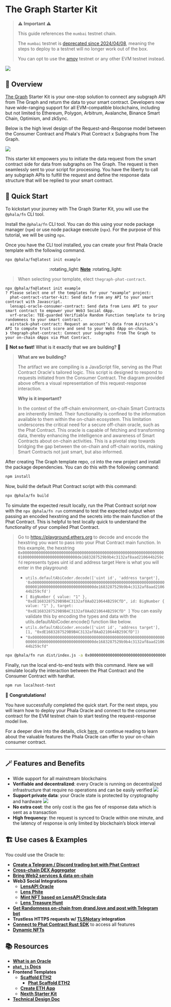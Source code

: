 # The Graph Starter Kit
> :warning: **Important** ⚠️
> 
> This guide references the `mumbai` testnet chain. 
>
> The `mumbai` testnet is [deprecated since 2024/04/08](https://blog.thirdweb.com/deprecation-of-mumbai-testnet/), meaning the steps to deploy to a testnet will no longer work out of the box.
>
> You can opt to use the [amoy](https://polygon.technology/blog/introducing-the-amoy-testnet-for-polygon-pos) testnet or any other EVM testnet instead.

![](./assets/The_Graph.png)

## :mag_right: Overview
[The Graph](https://thegraph.com/) Starter Kit is your one-stop solution to connect any subgraph API from The Graph and return the data to your smart contract. Developers now have wide-ranging support for all EVM-compatible blockchains, including but not limited to Ethereum, Polygon, Arbitrum, Avalanche, Binance Smart Chain, Optimism, and zkSync. 

Below is the high level design of the Request-and-Response model between the Consumer Contract and Phala's Phat Contract x Subgraphs from The Graph.

![](./assets/TheGraphFlow.jpg)

This starter kit empowers you to initiate the data request from the smart contract side for data from subgraphs on The Graph. The request is then seamlessly sent to your script for processing. You have the liberty to call any subgraph APIs to fulfill the request and define the response data structure that will be replied to your smart contract.
## :runner: Quick Start
To kickstart your journey with The Graph Starter Kit, you will use the `@phala/fn` CLI tool.

Install the `@phala/fn` CLI tool. You can do this using your node package manager (`npm`) or use node package execute (`npx`). For the purpose of this tutorial, we will be using `npx`.

Once you have the CLI tool installed, you can create your first Phala Oracle template with the following command.
```bash
npx @phala/fn@latest init example
```

<center>:rotating_light: <u><b>Note</b></u> :rotating_light:</center> 

> When selecting your template, elect `thegraph-phat-contract`.

```shell
npx @phala/fn@latest init example
? Please select one of the templates for your "example" project: 
  phat-contract-starter-kit: Send data from any API to your smart contract with Javascript. 
  lensapi-oracle-consumer-contract: Send data from Lens API to your smart contract to empower your Web3 Social dApp. 
  vrf-oracle: TEE-guarded Verifiable Random Function template to bring randomness to your smart contract. 
  airstack-phat-contract: Request an account’s data from Airstack’s API to compute trust score and send to your Web3 dApp on-chain. 
❯ thegraph-phat-contract: Connect your subgraphs from The Graph to your on-chain dApps via Phat Contract.  
```

:stop_sign: **Not so fast!** What is it exactly that we are building? :stop_sign:

> **What are we building?** 
>
> The artifact we are compiling is a JavaScript file, serving as the Phat Contract Oracle's tailored logic. This script is designed to respond to requests initiated from the Consumer Contract. The diagram provided above offers a visual representation of this request-response interaction.
> 
> **Why is it important?**
>
> In the context of the off-chain environment, on-chain Smart Contracts are inherently limited. Their functionality is confined to the information available to them within the on-chain ecosystem. This limitation underscores the critical need for a secure off-chain oracle, such as the Phat Contract. This oracle is capable of fetching and transforming data, thereby enhancing the intelligence and awareness of Smart Contracts about on-chain activities. This is a pivotal step towards bridging the gap between the on-chain and off-chain worlds, making Smart Contracts not just smart, but also informed.
>

After creating The Graph template repo, `cd` into the new project and install the package dependencies. You can do this with the following command:
```bash
npm install
```
Now, build the default Phat Contract script with this command:
```bash
npx @phala/fn build
```
To simulate the expected result locally, run the Phat Contract script now with the `npx @phala/fn run` command to test the expected output when passing an encoded hexstring and the secrets into the main function of the Phat Contract. This is helpful to test locally quick to understand the functionality of your compiled Phat Contract.
> Go to https://playground.ethers.org to decode and encode the hexstring you want to pass into your Phat Contract main function.
> In this example, the hexstring `0x0000000000000000000000000000000000000000000000000000000000000001000000000000000000000000de1683287529b9b4c3132af8aad210644b259cfd` represents types uint id and address target 
> Here is what you will enter in the playground:
> - `utils.defaultAbiCoder.decode(['uint id', 'address target'], '0x0000000000000000000000000000000000000000000000000000000000000001000000000000000000000000de1683287529b9b4c3132af8aad210644b259cfd')`
> - `[ BigNumber { value: "1" }, "0xdE1683287529B9B4C3132af8AaD210644B259CfD", id: BigNumber { value: "1" }, target: "0xdE1683287529B9B4C3132af8AaD210644B259CfD" ]`
> You can easily validate this by encoding the types and data with the utils.defaultAbiCoder.encode() function like below.
> - `utils.defaultAbiCoder.encode(['uint id', 'address target'], [1, "0xdE1683287529B9B4C3132af8AaD210644B259CfD"])`
> - `"0x0000000000000000000000000000000000000000000000000000000000000001000000000000000000000000de1683287529b9b4c3132af8aad210644b259cfd"`

```bash
npx @phala/fn run dist/index.js -a 0x0000000000000000000000000000000000000000000000000000000000000001000000000000000000000000de1683287529b9b4c3132af8aad210644b259cfd '{"apiUrl": "https://gateway.thegraph.com/api/", "apiKey": "cd22a01e5b7f9828cddcb52caf03ee79"}'
```

Finally, run the local end-to-end tests with this command. Here we will simulate locally the interaction between the Phat Contract and the Consumer Contract with hardhat.
```bash
npm run localhost-test 
```
:partying_face: **Congratulations!** 

You have successfully completed the quick start. For the next steps, you will learn how to deploy your Phala Oracle and connect to the consumer contract for the EVM testnet chain to start testing the request-response model live.

For a deeper dive into the details, click [here](https://bit.ly/connect-pc-2-0-to-evm-sc),  or continue reading to learn about the valuable features the Phala Oracle can offer to your on-chain consumer contract.

---
## :magic_wand: Features and Benefits

- Wide support for all mainstream blockchains
- **Verifiable and decentralized**: every Oracle is running on decentralized infrastructure that require no operations and can be easily verified
![](./assets/RA-Attested-Verifiable.png)
- **Support private data**: your Oracle state is protected by cryptography and hardware
![](./assets/Cross-chain-e2ee.png)
- **No extra cost**: the only cost is the gas fee of response data which is sent as a transaction
- **High frequency**: the request is synced to Oracle within one minute, and the latency of response is only limited by blockchain’s block interval

## :building_construction: Use cases & Examples

You could use the Oracle to:
- **[Create a Telegram / Discord trading bot with Phat Contract](https://bit.ly/3LGpXCq)**
- **[Cross-chain DEX Aggregator](./assets/case-cross-chain-dex-aggregator.jpg)**
- **[Bring Web2 services & data on-chain](./assets/case-contract-controlled-web2-service.jpg)**
- **Web3 Social Integrations**
  - **[LensAPI Oracle](https://bit.ly/3runoN1)**
  - **[Lens Phite](https://bit.ly/3RG9OR7)**
  - **[Mint NFT based on LensAPI Oracle data](./assets/LensAPI-Oracle.png)**
  - **[Lens Treasure Hunt](https://bit.ly/3PWP5Y9)**
- **[Get Randomness on-chain from drand.love and post with Telegram bot](https://bit.ly/3PXDyI4)**
- **Trustless HTTPS requests w/ [TLSNotary](https://bit.ly/3rwD2Hw) integration**
- **[Connect to Phat Contract Rust SDK](./assets/Oracle-Rust-SDK.png)** to access all features
- **[Dynamic NFTs](https://bit.ly/3ZBJHNb)**

## :books: Resources
- **[What is an Oracle](https://bit.ly/3PE6ymF)**
- **[`phat_js` Docs](https://bit.ly/phat_js)**
- **Frontend Templates**
  - **[Scaffold ETH2](https://bit.ly/45ekZnt)**
    - **[Phat Scaffold ETH2](https://github.com/HashWarlock/subgraph-phat-contract)**
  - **[Create ETH App](https://bit.ly/468I105)**
  - **[Nexth Starter Kit](https://bit.ly/3EVS0di)**
- **[Technical Design Doc](https://bit.ly/3ZAzdxE)**
